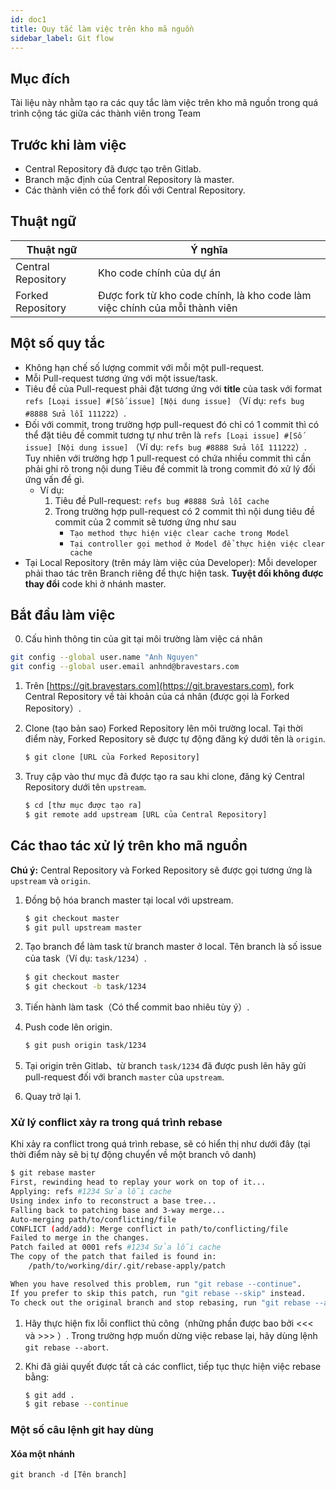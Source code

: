 ```yaml
---
id: doc1
title: Quy tắc làm việc trên kho mã nguồn
sidebar_label: Git flow
---
```


## Mục đích

Tài liệu này nhằm tạo ra các quy tắc làm việc trên kho mã nguồn trong quá trình cộng tác giữa các thành viên trong Team


## Trước khi làm việc
* Central Repository đã được tạo trên Gitlab.
* Branch mặc định của Central Repository là master.
* Các thành viên có thể fork đối với Central Repository.

## Thuật ngữ
|Thuật ngữ| Ý nghĩa |
|---|---|
|Central Repository | Kho code chính của dự án |
|Forked Repository | Được fork từ kho code chính, là kho code làm việc chính của mỗi thành viên|

## Một số quy tắc

* Không hạn chế số lượng commit với mỗi một pull-request.
* Mỗi Pull-request tương ứng với một issue/task.
* Tiêu đề của Pull-request phải đặt tương ứng với **title** của task với format `refs [Loại issue] #[Số issue] [Nội dung issue]` （Ví dụ: `refs bug #8888 Sửa lỗi 111222`）.
* Đối với commit, trong trường hợp pull-request đó chỉ có 1 commit thì có thể đặt tiêu đề commit tương tự như trên là `refs [Loại issue] #[Số issue] [Nội dung issue]` （Ví dụ: `refs bug #8888 Sửa lỗi 111222`）.\
  Tuy nhiên với trường hợp 1 pull-request có chứa nhiều commit thì cần phải ghi rõ trong nội dung Tiêu đề commit là trong commit đó xử lý đối ứng vấn đề gì.
    * Ví dụ:
        1. Tiêu đề Pull-request: `refs bug #8888 Sửa lỗi cache`
        2. Trong trường hợp pull-request có 2 commit thì nội dung tiêu đề commit của 2 commit sẽ tương ứng như sau
            * `Tạo method thực hiện việc clear cache trong Model`
            * `Tại controller gọi method ở Model để thực hiện việc clear cache`
* Tại Local Repository (trên máy làm việc của Developer): Mỗi developer phải thao tác trên Branch riêng để thực hiện task. **Tuyệt đối không được thay đổi** code khi ở nhánh master.

## Bắt đầu làm việc

0. Cấu hình thông tin của git tại môi trường làm việc cá nhân

```sh
git config --global user.name "Anh Nguyen"
git config --global user.email anhnd@bravestars.com
```

1. Trên [https://git.bravestars.com](https://git.bravestars.com), fork Central Repository về tài khoản của cá nhân (được gọi là Forked Repository）.

2. Clone (tạo bản sao) Forked Repository lên môi trường local. Tại thời điểm này, Forked Repository sẽ được tự động đăng ký dưới tên là `origin`.
    ```sh
    $ git clone [URL của Forked Repository]
    ```

3. Truy cập vào thư mục đã được tạo ra sau khi clone, đăng ký Central Repository dưới tên `upstream`.
    ```sh
    $ cd [thư mục được tạo ra]
    $ git remote add upstream [URL của Central Repository]
    ```

## Các thao tác xử lý trên kho mã nguồn

**Chú ý:** Central Repository và Forked Repository sẽ được gọi tương ứng là `upstream` và `origin`.

1. Đồng bộ hóa branch master tại local với upstream.
    ```sh
    $ git checkout master
    $ git pull upstream master
    ```

2. Tạo branch để làm task từ branch master ở local. Tên branch là số issue của task（Ví dụ: `task/1234`）.
    ```sh
    $ git checkout master
    $ git checkout -b task/1234
    ```

3. Tiến hành làm task（Có thể commit bao nhiêu tùy ý）.

4. Push code lên origin.

    ```sh
    $ git push origin task/1234
    ```

5. Tại origin trên Gitlab、từ branch `task/1234` đã được push lên hãy gửi pull-request đối với branch `master` của `upstream`.
   
6. Quay trở lại 1.

### Xử lý conflict xảy ra trong quá trình rebase

Khi xảy ra conflict trong quá trình rebase, sẽ có hiển thị như dưới đây (tại thời điểm này sẽ bị tự động chuyển về một branch vô danh)
```sh
$ git rebase master
First, rewinding head to replay your work on top of it...
Applying: refs #1234 Sửa lỗi cache
Using index info to reconstruct a base tree...
Falling back to patching base and 3-way merge...
Auto-merging path/to/conflicting/file
CONFLICT (add/add): Merge conflict in path/to/conflicting/file
Failed to merge in the changes.
Patch failed at 0001 refs #1234 Sửa lỗi cache
The copy of the patch that failed is found in:
    /path/to/working/dir/.git/rebase-apply/patch

When you have resolved this problem, run "git rebase --continue".
If you prefer to skip this patch, run "git rebase --skip" instead.
To check out the original branch and stop rebasing, run "git rebase --abort".
```

1. Hãy thực hiện fix lỗi conflict thủ công（những phần được bao bởi <<< và >>> ）.
Trong trường hợp muốn dừng việc rebase lại, hãy dùng lệnh `git rebase --abort`.

2. Khi đã giải quyết được tất cả các conflict, tiếp tục thực hiện việc rebase bằng:

    ```sh
    $ git add .
    $ git rebase --continue
    ```

### Một số câu lệnh git hay dùng

#### Xóa một nhánh

```
git branch -d [Tên branch]
```